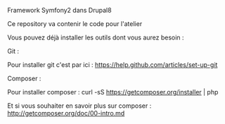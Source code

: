 Framework Symfony2 dans Drupal8

Ce repository va contenir le code pour l'atelier

Vous pouvez déjà installer les outils dont vous aurez besoin :


Git :

Pour installer git c'est par ici : https://help.github.com/articles/set-up-git


Composer :

Pour installer composer : curl -sS https://getcomposer.org/installer | php

Et si vous souhaiter en savoir plus sur composer : http://getcomposer.org/doc/00-intro.md
